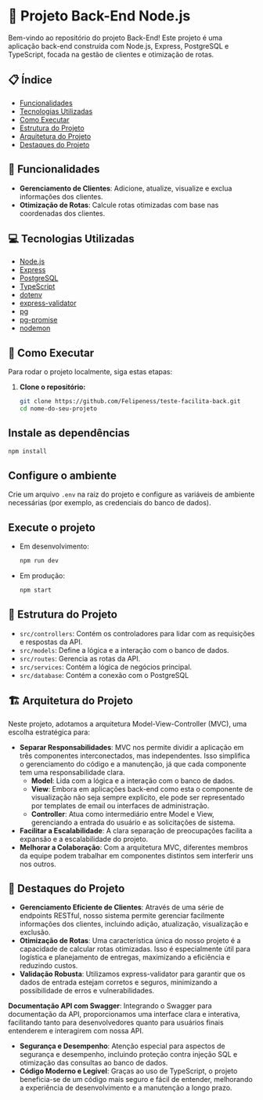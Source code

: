 # 🚀 Projeto Back-End Node.js

Bem-vindo ao repositório do projeto Back-End! Este projeto é uma aplicação back-end construída com Node.js, Express, PostgreSQL e TypeScript, focada na gestão de clientes e otimização de rotas.

## 📋 Índice

- [Funcionalidades](#-funcionalidades)
- [Tecnologias Utilizadas](#-tecnologias-utilizadas)
- [Como Executar](#-como-executar)
- [Estrutura do Projeto](#-estrutura-do-projeto)
- [Arquitetura do Projeto](#-arquitetura-do-projeto)
- [Destaques do Projeto](#-destaques-do-projeto)

## 🌟 Funcionalidades

- **Gerenciamento de Clientes**: Adicione, atualize, visualize e exclua informações dos clientes.
- **Otimização de Rotas**: Calcule rotas otimizadas com base nas coordenadas dos clientes.

## 💻 Tecnologias Utilizadas

- [Node.js](https://nodejs.org/)
- [Express](https://expressjs.com/)
- [PostgreSQL](https://www.postgresql.org/)
- [TypeScript](https://www.typescriptlang.org/)
- [dotenv](https://www.npmjs.com/package/dotenv)
- [express-validator](https://express-validator.github.io/docs/)
- [pg](https://node-postgres.com/)
- [pg-promise](https://vitaly-t.github.io/pg-promise/index.html)
- [nodemon](https://nodemon.io/)

## 🚀 Como Executar

Para rodar o projeto localmente, siga estas etapas:

1. **Clone o repositório:**

   ```bash
   git clone https://github.com/Felipeness/teste-facilita-back.git
   cd nome-do-seu-projeto
   ```

## Instale as dependências

```bash
npm install
```

## Configure o ambiente

Crie um arquivo `.env` na raiz do projeto e configure as variáveis de ambiente necessárias (por exemplo, as credenciais do banco de dados).

## Execute o projeto

- Em desenvolvimento:

    ```bash
    npm run dev
    ```

- Em produção:

    ```bash
    npm start
    ```

## 📁 Estrutura do Projeto

- `src/controllers`: Contém os controladores para lidar com as requisições e respostas da API.
- `src/models`: Define a lógica e a interação com o banco de dados.
- `src/routes`: Gerencia as rotas da API.
- `src/services`: Contém a lógica de negócios principal.
- `src/database`: Contém a conexão com o PostgreSQL

## 🏗️ Arquitetura do Projeto

Neste projeto, adotamos a arquitetura Model-View-Controller (MVC), uma escolha estratégica para:

- **Separar Responsabilidades**: MVC nos permite dividir a aplicação em três componentes interconectados, mas independentes. Isso simplifica o gerenciamento do código e a manutenção, já que cada componente tem uma responsabilidade clara.
  - **Model**: Lida com a lógica e a interação com o banco de dados.
  - **View**: Embora em aplicações back-end como esta o componente de visualização não seja sempre explícito, ele pode ser representado por templates de email ou interfaces de administração.
  - **Controller**: Atua como intermediário entre Model e View, gerenciando a entrada do usuário e as solicitações de sistema.
- **Facilitar a Escalabilidade**: A clara separação de preocupações facilita a expansão e a escalabilidade do projeto.
- **Melhorar a Colaboração**: Com a arquitetura MVC, diferentes membros da equipe podem trabalhar em componentes distintos sem interferir uns nos outros.

## 🌟 Destaques do Projeto

- **Gerenciamento Eficiente de Clientes**: Através de uma série de endpoints RESTful, nosso sistema permite gerenciar facilmente informações dos clientes, incluindo adição, atualização, visualização e exclusão.
- **Otimização de Rotas**: Uma característica única do nosso projeto é a capacidade de calcular rotas otimizadas. Isso é especialmente útil para logística e planejamento de entregas, maximizando a eficiência e reduzindo custos.
- **Validação Robusta**: Utilizamos express-validator para garantir que os dados de entrada estejam corretos e seguros, minimizando a possibilidade de erros e vulnerabilidades.

**Documentação API com Swagger**: Integrando o Swagger para documentação da API, proporcionamos uma interface clara e interativa, facilitando tanto para desenvolvedores quanto para usuários finais entenderem e interagirem com nossa API.

- **Segurança e Desempenho**: Atenção especial para aspectos de segurança e desempenho, incluindo proteção contra injeção SQL e otimização das consultas ao banco de dados.
- **Código Moderno e Legível**: Graças ao uso de TypeScript, o projeto beneficia-se de um código mais seguro e fácil de entender, melhorando a experiência de desenvolvimento e a manutenção a longo prazo.
